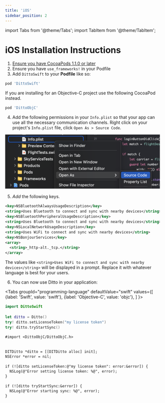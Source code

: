 ```yaml
---
title: 'iOS'
sidebar_position: 2
---
```


import Tabs from '@theme/Tabs';
import TabItem from '@theme/TabItem';

# iOS Installation Instructions

1. [Ensure you have CocoaPods 1.1.0 or later](https://guides.cocoapods.org/using/getting-started.html)
2. Ensure you have `use_frameworks!` in your Podfile
3. Add `DittoSwift` to your __Podfile__ like so:

```ruby
pod 'DittoSwift'
```

If you are installing for an Objective-C project use the following CocoaPod instead.

```ruby
pod 'DittoObjC'
```

4. Add the following permissions in your `Info.plist` so that your app can use all the necessary communication channels. Right click on your project's `Info.plist` file, click `Open As > Source Code`.

![Example banner](./xcode-info-plist-open-as-source.png)

5. _Add_ the following keys. 

```xml title=Info.plist
<key>NSBluetoothAlwaysUsageDescription</key>
<string>Uses Bluetooth to connect and sync with nearby devices</string>
<key>NSBluetoothPeripheralUsageDescription</key>
<string>Uses Bluetooth to connect and sync with nearby devices</string>
<key>NSLocalNetworkUsageDescription</key>
<string>Uses WiFi to connect and sync with nearby devices</string>
<key>NSBonjourServices</key>
<array>
  <string>_http-alt._tcp.</string>
</array>
```

The values like `<string>Uses WiFi to connect and sync with nearby devices</string>` will be displayed in a prompt. Replace it with whatever language is best for your users.

6. You can now use Ditto in your application:

<Tabs
  groupId="programming-language"
  defaultValue="swift"
  values={[
    {label: 'Swift', value: 'swift'},
    {label: 'Objective-C', value: 'objc'},
  ]
}>
<TabItem value="swift">

```swift
import DittoSwift

let ditto = Ditto()
try! ditto.setLicenseToken("my license token")
try! ditto.tryStartSync()
```

</TabItem>
<TabItem value="objc">

```objc
#import <DittoObjC/DittoObjC.h>


DITDitto *ditto = [[DITDitto alloc] init];
NSError *error = nil;

if (![ditto setLicenseToken:@"my license token": error:&error]) {
  NSLog(@"Error setting license token: %@", error);
}

if (![ditto tryStartSync:&error]) {
  NSLog(@"Error starting sync: %@", error);
}
```

</TabItem>
</Tabs>